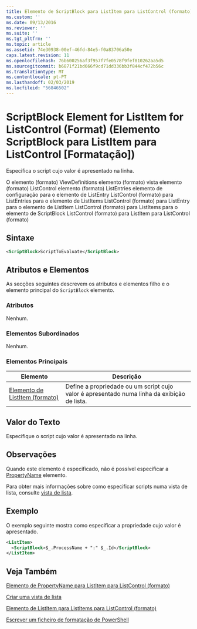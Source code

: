 ```yaml
---
title: Elemento de ScriptBlock para ListItem para ListControl (formato) | Documentos da Microsoft
ms.custom: ''
ms.date: 09/13/2016
ms.reviewer: ''
ms.suite: ''
ms.tgt_pltfrm: ''
ms.topic: article
ms.assetid: 74e30938-00ef-46fd-84e5-f0a83706a50e
caps.latest.revision: 11
ms.openlocfilehash: 76b600256af3f957f7fe0578f9fef810262aa5d5
ms.sourcegitcommit: b6871f21bd666f9cd71dd336bb3f844cf472b56c
ms.translationtype: MT
ms.contentlocale: pt-PT
ms.lasthandoff: 02/03/2019
ms.locfileid: "56846502"
---
```

# <a name="scriptblock-element-for-listitem-for-listcontrol-format"></a>ScriptBlock Element for ListItem for ListControl (Format) (Elemento ScriptBlock para ListItem para ListControl [Formatação])

Especifica o script cujo valor é apresentado na linha.

O elemento (formato) ViewDefinitions elemento (formato) vista elemento (formato) ListControl elemento (formato) ListEntries elemento de configuração para o elemento de ListEntry ListControl (formato) para ListEntries para o elemento de ListItems ListControl (formato) para ListEntry para o elemento de ListItem ListControl (formato) para ListItems para o elemento de ScriptBlock ListControl (formato) para ListItem para ListControl (formato)

## <a name="syntax"></a>Sintaxe

```xml
<ScriptBlock>ScriptToEvaluate</ScriptBlock>
```

## <a name="attributes-and-elements"></a>Atributos e Elementos

As secções seguintes descrevem os atributos e elementos filho e o elemento principal do `ScriptBlock` elemento.

### <a name="attributes"></a>Atributos

Nenhum.

### <a name="child-elements"></a>Elementos Subordinados

Nenhum.

### <a name="parent-elements"></a>Elementos Principais

|Elemento|Descrição|
|-------------|-----------------|
|[Elemento de ListItem (formato)](./listitem-element-for-listitems-for-listcontrol-format.md)|Define a propriedade ou um script cujo valor é apresentado numa linha da exibição de lista.|

## <a name="text-value"></a>Valor do Texto

Especifique o script cujo valor é apresentado na linha.

## <a name="remarks"></a>Observações

Quando este elemento é especificado, não é possível especificar a [PropertyName](./propertyname-element-for-listitem-for-listcontrol-format.md) elemento.

Para obter mais informações sobre como especificar scripts numa vista de lista, consulte [vista de lista](./creating-a-list-view.md).

## <a name="example"></a>Exemplo

O exemplo seguinte mostra como especificar a propriedade cujo valor é apresentado.

```xml
<ListItem>
  <ScriptBlock>$_.ProcessName + ":" $_.Id</ScriptBlock>
</ListItem>

```

## <a name="see-also"></a>Veja Também

[Elemento de PropertyName para ListItem para ListControl (formato)](./propertyname-element-for-listitem-for-listcontrol-format.md)

[Criar uma vista de lista](./creating-a-list-view.md)

[Elemento de ListItem para ListItems para ListControl (formato)](./listitem-element-for-listitems-for-listcontrol-format.md)

[Escrever um ficheiro de formatação de PowerShell](./writing-a-powershell-formatting-file.md)
